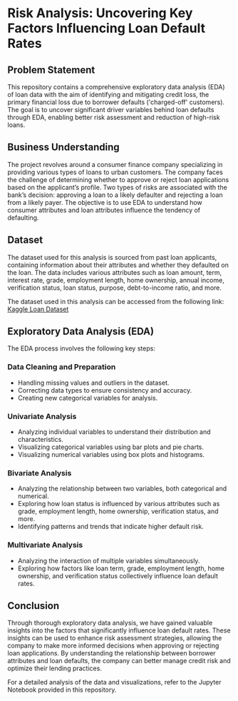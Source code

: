 # Risk Analysis: Uncovering Key Factors Influencing Loan Default Rates

## Problem Statement

This repository contains a comprehensive exploratory data analysis (EDA) of loan data with the aim of identifying and mitigating credit loss, the primary financial loss due to borrower defaults ('charged-off' customers). The goal is to uncover significant driver variables behind loan defaults through EDA, enabling better risk assessment and reduction of high-risk loans.

## Business Understanding

The project revolves around a consumer finance company specializing in providing various types of loans to urban customers. The company faces the challenge of determining whether to approve or reject loan applications based on the applicant’s profile. Two types of risks are associated with the bank’s decision: approving a loan to a likely defaulter and rejecting a loan from a likely payer. The objective is to use EDA to understand how consumer attributes and loan attributes influence the tendency of defaulting.

## Dataset

The dataset used for this analysis is sourced from past loan applicants, containing information about their attributes and whether they defaulted on the loan. The data includes various attributes such as loan amount, term, interest rate, grade, employment length, home ownership, annual income, verification status, loan status, purpose, debt-to-income ratio, and more.

The dataset used in this analysis can be accessed from the following link:
[Kaggle Loan Dataset](https://www.kaggle.com/datasets/abhiganeshkar/loan-dataset?select=loan.csv)

## Exploratory Data Analysis (EDA)

The EDA process involves the following key steps:

### Data Cleaning and Preparation
- Handling missing values and outliers in the dataset.
- Correcting data types to ensure consistency and accuracy.
- Creating new categorical variables for analysis.

### Univariate Analysis
- Analyzing individual variables to understand their distribution and characteristics.
- Visualizing categorical variables using bar plots and pie charts.
- Visualizing numerical variables using box plots and histograms.

### Bivariate Analysis
- Analyzing the relationship between two variables, both categorical and numerical.
- Exploring how loan status is influenced by various attributes such as grade, employment length, home ownership, verification status, and more.
- Identifying patterns and trends that indicate higher default risk.

### Multivariate Analysis
- Analyzing the interaction of multiple variables simultaneously.
- Exploring how factors like loan term, grade, employment length, home ownership, and verification status collectively influence loan default rates.

## Conclusion

Through thorough exploratory data analysis, we have gained valuable insights into the factors that significantly influence loan default rates. These insights can be used to enhance risk assessment strategies, allowing the company to make more informed decisions when approving or rejecting loan applications. By understanding the relationship between borrower attributes and loan defaults, the company can better manage credit risk and optimize their lending practices.

For a detailed analysis of the data and visualizations, refer to the Jupyter Notebook provided in this repository.
